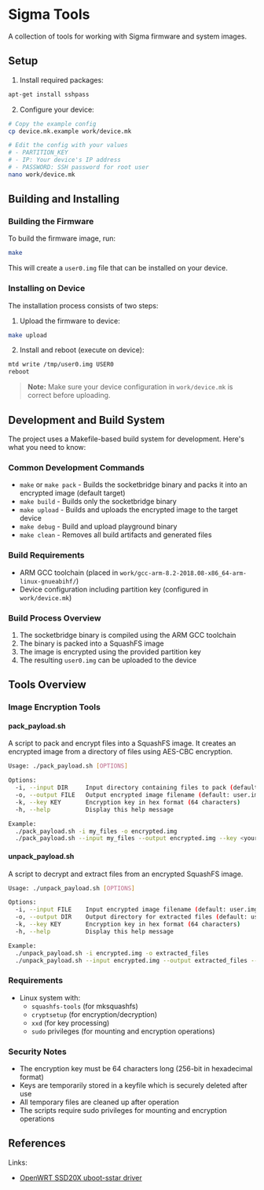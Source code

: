 # Sigma Tools

A collection of tools for working with Sigma firmware and system images.

## Setup

1. Install required packages:
```bash
apt-get install sshpass
```

2. Configure your device:
```bash
# Copy the example config
cp device.mk.example work/device.mk

# Edit the config with your values
# - PARTITION_KEY
# - IP: Your device's IP address
# - PASSWORD: SSH password for root user
nano work/device.mk
```

## Building and Installing

### Building the Firmware

To build the firmware image, run:
```bash
make
```

This will create a `user0.img` file that can be installed on your device.

### Installing on Device

The installation process consists of two steps:

1. Upload the firmware to device:
```bash
make upload
```

2. Install and reboot (execute on device):
```bash
mtd write /tmp/user0.img USER0
reboot
```

> **Note:** Make sure your device configuration in `work/device.mk` is correct before uploading.

## Development and Build System

The project uses a Makefile-based build system for development. Here's what you need to know:

### Common Development Commands

- `make` or `make pack` - Builds the socketbridge binary and packs it into an encrypted image (default target)
- `make build` - Builds only the socketbridge binary
- `make upload` - Builds and uploads the encrypted image to the target device
- `make debug` - Build and upload playground binary
- `make clean` - Removes all build artifacts and generated files

### Build Requirements

- ARM GCC toolchain (placed in `work/gcc-arm-8.2-2018.08-x86_64-arm-linux-gnueabihf/`)
- Device configuration including partition key (configured in `work/device.mk`)

### Build Process Overview

1. The socketbridge binary is compiled using the ARM GCC toolchain
2. The binary is packed into a SquashFS image
3. The image is encrypted using the provided partition key
4. The resulting `user0.img` can be uploaded to the device

## Tools Overview

### Image Encryption Tools

#### pack_payload.sh
A script to pack and encrypt files into a SquashFS image. It creates an encrypted image from a directory of files using AES-CBC encryption.

```bash
Usage: ./pack_payload.sh [OPTIONS]

Options:
  -i, --input DIR     Input directory containing files to pack (default: user_rootfs)
  -o, --output FILE   Output encrypted image filename (default: user.img)
  -k, --key KEY       Encryption key in hex format (64 characters)
  -h, --help          Display this help message

Example:
  ./pack_payload.sh -i my_files -o encrypted.img
  ./pack_payload.sh --input my_files --output encrypted.img --key <your-key>
```

#### unpack_payload.sh
A script to decrypt and extract files from an encrypted SquashFS image.

```bash
Usage: ./unpack_payload.sh [OPTIONS]

Options:
  -i, --input FILE    Input encrypted image filename (default: user.img)
  -o, --output DIR    Output directory for extracted files (default: user_rootfs)
  -k, --key KEY       Encryption key in hex format (64 characters)
  -h, --help          Display this help message

Example:
  ./unpack_payload.sh -i encrypted.img -o extracted_files
  ./unpack_payload.sh --input encrypted.img --output extracted_files --key <your-key>
```

### Requirements

- Linux system with:
  - `squashfs-tools` (for mksquashfs)
  - `cryptsetup` (for encryption/decryption)
  - `xxd` (for key processing)
  - `sudo` privileges (for mounting and encryption operations)

### Security Notes

- The encryption key must be 64 characters long (256-bit in hexadecimal format)
- Keys are temporarily stored in a keyfile which is securely deleted after use
- All temporary files are cleaned up after operation
- The scripts require sudo privileges for mounting and encryption operations

## References

Links:
- [OpenWRT SSD20X uboot-sstar driver](https://github.com/wireless-tag-com/openwrt-ssd20x/blob/0462db78958d11cb937e662f56a93cdf30b92a59/18.06/package/sigmastar/uboot-sstar/src/drivers/mstar/spinand/drvSPINAND_api.c#L556)
